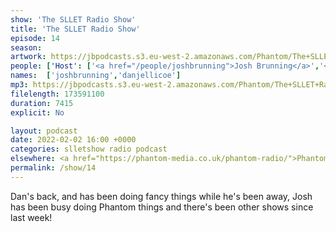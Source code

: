 ```yaml
---
show: 'The SLLET Radio Show'
title: 'The SLLET Radio Show'
episode: 14
season: 
artwork: https://jbpodcasts.s3.eu-west-2.amazonaws.com/Phantom/The+SLLET+Radio+Show/2021-09-27+-+SLLET+radio+square.png
people: ['Host': ['<a href="/people/joshbrunning">Josh Brunning</a>','<a href="/people/danjellicoe">Dan Jellicoe</a>']]
names:  ['joshbrunning','danjellicoe']
mp3: https://jbpodcasts.s3.eu-west-2.amazonaws.com/Phantom/The+SLLET+Radio+Show/2022-02-02+-+14.mp3
filelength: 173591100
duration: 7415 
explicit: No

layout: podcast
date: 2022-02-02 16:00 +0000
categories: slletshow radio podcast
elsewhere: <a href="https://phantom-media.co.uk/phantom-radio/">Phantom Media</a>
permalink: /show/14
---
```


Dan's back, and has been doing fancy things while he's been away, Josh has been busy doing Phantom things and there's been other shows since last week!
